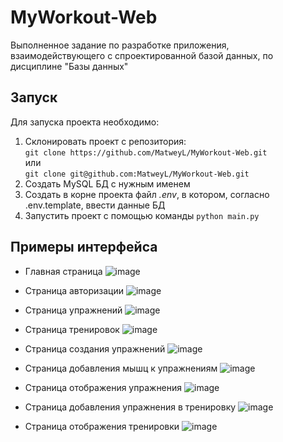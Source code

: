 # MyWorkout-Web
Выполненное задание по разработке приложения, взаимодействующего с спроектированной базой данных, по дисциплине "Базы данных"

## Запуск
Для запуска проекта необходимо:
1. Склонировать проект с репозитория:  
```git clone https://github.com/MatweyL/MyWorkout-Web.git```  
или  
```git clone git@github.com:MatweyL/MyWorkout-Web.git```
2. Создать MySQL БД с нужным именем
3. Создать в корне проекта файл *.env*, в котором, согласно .env.template, ввести данные БД
4. Запустить проект с помощью команды ```python main.py```

## Примеры интерфейса

- Главная страница
![image](https://user-images.githubusercontent.com/74009572/196236094-88d21444-617c-4490-a11d-180799e74e1f.png)

- Страница авторизации
![image](https://user-images.githubusercontent.com/74009572/196236272-6aeb4dd7-eaca-44cf-b275-e53d04539b55.png)

- Страница упражнений
![image](https://user-images.githubusercontent.com/74009572/196236470-c392a9fc-56c6-4843-82c4-706d9dcb5706.png)

- Страница тренировок
![image](https://user-images.githubusercontent.com/74009572/196236517-260633e1-7e28-4ef6-9534-9e6af8e81e64.png)

- Страница создания упражнений
![image](https://user-images.githubusercontent.com/74009572/196236549-9f2753e2-8bde-44ac-9fde-d973d642c03d.png)

- Страница добавления мышц к упражнениям
![image](https://user-images.githubusercontent.com/74009572/196236654-bf1b4335-d78d-4048-baa7-b3a86d61e72f.png)

- Страница отображения упражнения
![image](https://user-images.githubusercontent.com/74009572/196236762-59e08491-eaf7-4353-84f2-ef65538c450f.png)

- Страница добавления упражнения в тренировку
![image](https://user-images.githubusercontent.com/74009572/196236827-469f99f1-9ead-4338-83de-212643eea8d6.png)

- Страница отображения тренировки
![image](https://user-images.githubusercontent.com/74009572/196236856-e5d23427-7221-4055-89bf-c936fa31366d.png)
